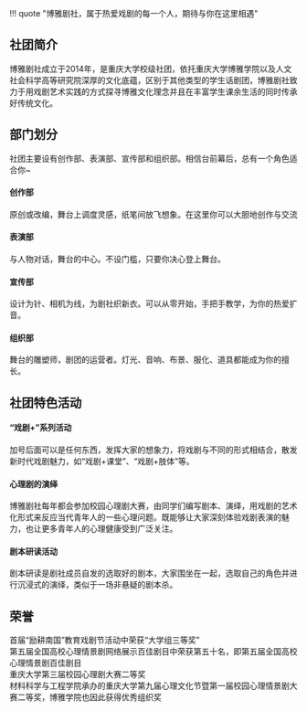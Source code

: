 !!! quote "博雅剧社，属于热爱戏剧的每一个人，期待与你在这里相遇"

## 社团简介  
博雅剧社成立于2014年，是重庆大学校级社团，依托重庆大学博雅学院以及人文社会科学高等研究院深厚的文化底蕴，区别于其他类型的学生话剧团，博雅剧社致力于用戏剧艺术实践的方式探寻博雅文化理念并且在丰富学生课余生活的同时传承好传统文化。  

## 部门划分  
社团主要设有创作部、表演部、宣传部和组织部。相信台前幕后，总有一个角色适合你~  
#### 创作部  
原创或改编，舞台上调度灵感，纸笔间放飞想象。在这里你可以大胆地创作与交流  
#### 表演部  
与人物对话，舞台的中心。不设门槛，只要你决心登上舞台。  
#### 宣传部  
设计为针、相机为线，为剧社织新衣。可以从零开始，手把手教学，为你的热爱扩音。  
#### 组织部  
舞台的雕塑师，剧团的运营者。灯光、音响、布景、服化、道具都能成为你的擅长。  

## 社团特色活动  
#### “戏剧+”系列活动  
加号后面可以是任何东西，发挥大家的想象力，将戏剧与不同的形式相结合，散发新时代戏剧魅力，如“戏剧+课堂”、“戏剧+肢体”等。  
#### 心理剧的演绎  
博雅剧社每年都会参加校园心理剧大赛，由同学们编写剧本、演绎，用戏剧的艺术化形式来反应当代青年人的一些心理问题。既能够让大家深刻体验戏剧表演的魅力，也让更多青年人的心理健康受到广泛关注。  
#### 剧本研读活动  
剧本研读是剧社成员自发的选取好的剧本，大家围坐在一起，选取自己的角色并进行沉浸式的演绎，类似于一场非悬疑的剧本杀。  

## 荣誉
首届“励耕南国”教育戏剧节活动中荣获“大学组三等奖”  
第五届全国高校心理情景剧网络展示百佳剧目中荣获第五十名，即第五届全国高校心理情景剧百佳剧目  
重庆大学第三届校园心理剧大赛二等奖  
材料科学与工程学院承办的重庆大学第九届心理文化节暨第一届校园心理情景剧大赛二等奖，博雅学院也因此获得优秀组织奖  

